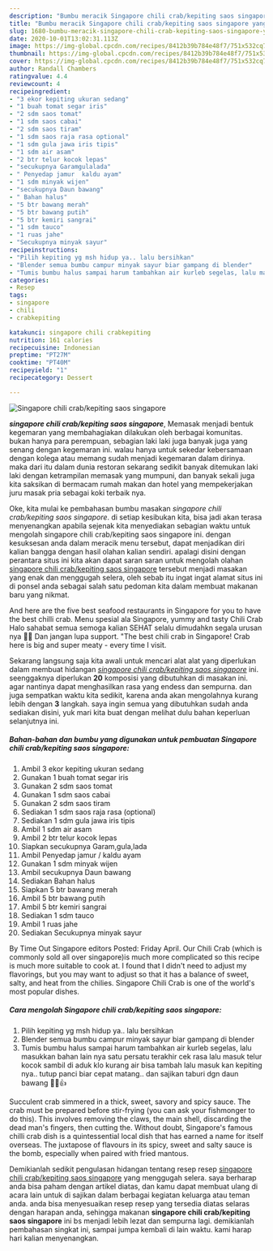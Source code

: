 ```yaml
---
description: "Bumbu meracik Singapore chili crab/kepiting saos singapore yang Bisa Manjain Lidah"
title: "Bumbu meracik Singapore chili crab/kepiting saos singapore yang Bisa Manjain Lidah"
slug: 1680-bumbu-meracik-singapore-chili-crab-kepiting-saos-singapore-yang-bisa-manjain-lidah
date: 2020-10-01T13:02:31.113Z
image: https://img-global.cpcdn.com/recipes/8412b39b784e48f7/751x532cq70/singapore-chili-crabkepiting-saos-singapore-foto-resep-utama.jpg
thumbnail: https://img-global.cpcdn.com/recipes/8412b39b784e48f7/751x532cq70/singapore-chili-crabkepiting-saos-singapore-foto-resep-utama.jpg
cover: https://img-global.cpcdn.com/recipes/8412b39b784e48f7/751x532cq70/singapore-chili-crabkepiting-saos-singapore-foto-resep-utama.jpg
author: Randall Chambers
ratingvalue: 4.4
reviewcount: 4
recipeingredient:
- "3 ekor kepiting ukuran sedang"
- "1 buah tomat segar iris"
- "2 sdm saos tomat"
- "1 sdm saos cabai"
- "2 sdm saos tiram"
- "1 sdm saos raja rasa optional"
- "1 sdm gula jawa iris tipis"
- "1 sdm air asam"
- "2 btr telur kocok lepas"
- "secukupnya Garamgulalada"
- " Penyedap jamur  kaldu ayam"
- "1 sdm minyak wijen"
- "secukupnya Daun bawang"
- " Bahan halus"
- "5 btr bawang merah"
- "5 btr bawang putih"
- "5 btr kemiri sangrai"
- "1 sdm tauco"
- "1 ruas jahe"
- "Secukupnya minyak sayur"
recipeinstructions:
- "Pilih kepiting yg msh hidup ya.. lalu bersihkan"
- "Blender semua bumbu campur minyak sayur biar gampang di blender"
- "Tumis bumbu halus sampai harum tambahkan air kurleb segelas, lalu masukkan bahan lain nya satu persatu terakhir cek rasa lalu masuk telur kocok sambil di aduk klo kurang air bisa tambah lalu masuk kan kepiting nya.. tutup panci biar cepat matang.. dan sajikan taburi dgn daun bawang 👏🏻👍"
categories:
- Resep
tags:
- singapore
- chili
- crabkepiting

katakunci: singapore chili crabkepiting 
nutrition: 161 calories
recipecuisine: Indonesian
preptime: "PT27M"
cooktime: "PT40M"
recipeyield: "1"
recipecategory: Dessert

---
```



![Singapore chili crab/kepiting saos singapore](https://img-global.cpcdn.com/recipes/8412b39b784e48f7/751x532cq70/singapore-chili-crabkepiting-saos-singapore-foto-resep-utama.jpg)

<b><i>singapore chili crab/kepiting saos singapore</i></b>, Memasak menjadi bentuk kegemaran yang membahagiakan dilakukan oleh berbagai komunitas. bukan hanya para perempuan, sebagian laki laki juga banyak juga yang senang dengan kegemaran ini. walau hanya untuk sekedar kebersamaan dengan kolega atau memang sudah menjadi kegemaran dalam dirinya. maka dari itu dalam dunia restoran sekarang sedikit banyak ditemukan laki laki dengan ketrampilan memasak yang mumpuni, dan banyak sekali juga kita saksikan di bermacam rumah makan dan hotel yang mempekerjakan juru masak pria sebagai koki terbaik nya.

Oke, kita mulai ke pembahasan bumbu masakan <i>singapore chili crab/kepiting saos singapore</i>. di setiap kesibukan kita, bisa jadi akan terasa menyenangkan apabila sejenak kita menyediakan sebagian waktu untuk mengolah singapore chili crab/kepiting saos singapore ini. dengan kesuksesan anda dalam meracik menu tersebut, dapat menjadikan diri kalian bangga dengan hasil olahan kalian sendiri. apalagi disini dengan perantara situs ini kita akan dapat saran saran untuk mengolah olahan <u>singapore chili crab/kepiting saos singapore</u> tersebut menjadi masakan yang enak dan menggugah selera, oleh sebab itu ingat ingat alamat situs ini di ponsel anda sebagai salah satu pedoman kita dalam membuat makanan baru yang nikmat.

And here are the five best seafood restaurants in Singapore for you to have the best chilli crab. Menu spesial ala Singapore, yummy and tasty Chili Crab Halo sahabat semua semoga kalian SEHAT selalu dimudahkn segala urusan nya 🙏😍 Dan jangan lupa support. &#34;The best chili crab in Singapore! Crab here is big and super meaty - every time I visit.


Sekarang langsung saja kita awali untuk mencari alat alat yang diperlukan dalam membuat hidangan <u><i>singapore chili crab/kepiting saos singapore</i></u> ini. seenggaknya diperlukan <b>20</b> komposisi yang dibutuhkan di masakan ini. agar nantinya dapat menghasilkan rasa yang endess dan sempurna. dan juga sempatkan waktu kita sedikit, karena anda akan mengolahnya kurang lebih dengan <b>3</b> langkah. saya ingin semua yang dibutuhkan sudah anda sediakan disini, yuk mari kita buat dengan melihat dulu bahan keperluan selanjutnya ini.

<!--inarticleads1-->

##### Bahan-bahan dan bumbu yang digunakan untuk pembuatan Singapore chili crab/kepiting saos singapore:

1. Ambil 3 ekor kepiting ukuran sedang
1. Gunakan 1 buah tomat segar iris
1. Gunakan 2 sdm saos tomat
1. Gunakan 1 sdm saos cabai
1. Gunakan 2 sdm saos tiram
1. Sediakan 1 sdm saos raja rasa (optional)
1. Sediakan 1 sdm gula jawa iris tipis
1. Ambil 1 sdm air asam
1. Ambil 2 btr telur kocok lepas
1. Siapkan secukupnya Garam,gula,lada
1. Ambil  Penyedap jamur / kaldu ayam
1. Gunakan 1 sdm minyak wijen
1. Ambil secukupnya Daun bawang
1. Sediakan  Bahan halus
1. Siapkan 5 btr bawang merah
1. Ambil 5 btr bawang putih
1. Ambil 5 btr kemiri sangrai
1. Sediakan 1 sdm tauco
1. Ambil 1 ruas jahe
1. Sediakan Secukupnya minyak sayur


By Time Out Singapore editors Posted: Friday April. Our Chili Crab (which is commonly sold all over singapore)is much more complicated so this recipe is much more suitable to cook at. I found that I didn&#39;t need to adjust my flavorings, but you may want to adjust so that it has a balance of sweet, salty, and heat from the chilies. Singapore Chili Crab is one of the world&#39;s most popular dishes. 

<!--inarticleads2-->

##### Cara mengolah Singapore chili crab/kepiting saos singapore:

1. Pilih kepiting yg msh hidup ya.. lalu bersihkan
1. Blender semua bumbu campur minyak sayur biar gampang di blender
1. Tumis bumbu halus sampai harum tambahkan air kurleb segelas, lalu masukkan bahan lain nya satu persatu terakhir cek rasa lalu masuk telur kocok sambil di aduk klo kurang air bisa tambah lalu masuk kan kepiting nya.. tutup panci biar cepat matang.. dan sajikan taburi dgn daun bawang 👏🏻👍


Succulent crab simmered in a thick, sweet, savory and spicy sauce. The crab must be prepared before stir-frying (you can ask your fishmonger to do this). This involves removing the claws, the main shell, discarding the dead man&#39;s fingers, then cutting the. Without doubt, Singapore&#39;s famous chilli crab dish is a quintessential local dish that has earned a name for itself overseas. The juxtapose of flavours in its spicy, sweet and salty sauce is the bomb, especially when paired with fried mantous. 

Demikianlah sedikit pengulasan hidangan tentang resep resep <u>singapore chili crab/kepiting saos singapore</u> yang menggugah selera. saya berharap anda bisa paham dengan artikel diatas, dan kamu dapat membuat ulang di acara lain untuk di sajikan dalam berbagai kegiatan keluarga atau teman anda. anda bisa menyesuaikan resep resep yang tersedia diatas selaras dengan harapan anda, sehingga makanan <b>singapore chili crab/kepiting saos singapore</b> ini bs menjadi lebih lezat dan sempurna lagi. demikianlah pembahasan singkat ini, sampai jumpa kembali di lain waktu. kami harap hari kalian menyenangkan.

